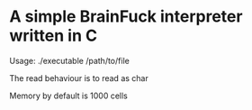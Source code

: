 # A simple BrainFuck interpreter written in C
Usage: ./executable /path/to/file

The read behaviour is to read as char

Memory by default is 1000 cells